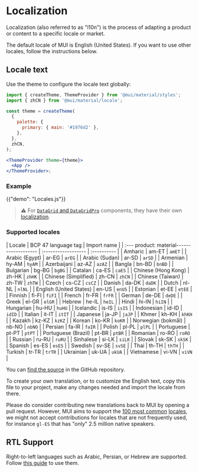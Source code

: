 # Localization

<p class="description">Localization (also referred to as "l10n") is the process of adapting a product or content to a specific locale or market.</p>

The default locale of MUI is English (United States). If you want to use other locales, follow the instructions below.

## Locale text

Use the theme to configure the locale text globally:

```jsx
import { createTheme, ThemeProvider } from '@mui/material/styles';
import { zhCN } from '@mui/material/locale';

const theme = createTheme(
  {
    palette: {
      primary: { main: '#1976d2' },
    },
  },
  zhCN,
);

<ThemeProvider theme={theme}>
  <App />
</ThemeProvider>;
```

### Example

{{"demo": "Locales.js"}}

> ⚠️ For [`DataGrid` and `DataGridPro`](/components/data-grid/) components, they have their own [localization](/components/data-grid/localization/).

### Supported locales

| Locale | BCP 47 language tag | Import name |
| :---
product: material------------------- | :------------------ | :---------- |
| Amharic | am-ET | `amET` |
| Arabic (Egypt) | ar-EG | `arEG` |
| Arabic (Sudan) | ar-SD | `arSD` |
| Armenian | hy-AM | `hyAM` |
| Azerbaijani | az-AZ | `azAZ` |
| Bangla | bn-BD | `bnBD` |
| Bulgarian | bg-BG | `bgBG` |
| Catalan | ca-ES | `caES` |
| Chinese (Hong Kong) | zh-HK | `zhHK` |
| Chinese (Simplified) | zh-CN | `zhCN` |
| Chinese (Taiwan) | zh-TW | `zhTW` |
| Czech | cs-CZ | `csCZ` |
| Danish | da-DK | `daDK` |
| Dutch | nl-NL | `nlNL` |
| English (United States) | en-US | `enUS` |
| Estonian | et-EE | `etEE` |
| Finnish | fi-FI | `fiFI` |
| French | fr-FR | `frFR` |
| German | de-DE | `deDE` |
| Greek | el-GR | `elGR` |
| Hebrew | he-IL | `heIL` |
| Hindi | hi-IN | `hiIN` |
| Hungarian | hu-HU | `huHU` |
| Icelandic | is-IS | `isIS` |
| Indonesian | id-ID | `idID` |
| Italian | it-IT | `itIT` |
| Japanese | ja-JP | `jaJP` |
| Khmer | kh-KH | `khKH` |
| Kazakh | kz-KZ | `kzKZ` |
| Korean | ko-KR | `koKR` |
| Norwegian (bokmål) | nb-NO | `nbNO` |
| Persian | fa-IR | `faIR` |
| Polish | pl-PL | `plPL` |
| Portuguese | pt-PT | `ptPT` |
| Portuguese (Brazil) | pt-BR | `ptBR` |
| Romanian | ro-RO | `roRO` |
| Russian | ru-RU | `ruRU` |
| Sinhalese | si-LK | `siLK` |
| Slovak | sk-SK | `skSK` |
| Spanish | es-ES | `esES` |
| Swedish | sv-SE | `svSE` |
| Thai | th-TH | `thTH` |
| Turkish | tr-TR | `trTR` |
| Ukrainian | uk-UA | `ukUA` |
| Vietnamese | vi-VN | `viVN` |

<!-- #default-branch-switch -->

You can [find the source](https://github.com/mui/material-ui/blob/master/packages/mui-material/src/locale/index.ts) in the GitHub repository.

To create your own translation, or to customize the English text, copy this file to your project, make any changes needed and import the locale from there.

Please do consider contributing new translations back to MUI by opening a pull request.
However, MUI aims to support the [100 most common](https://en.wikipedia.org/wiki/List_of_languages_by_number_of_native_speakers) [locales](https://www.ethnologue.com/guides/ethnologue200), we might not accept contributions for locales that are not frequently used, for instance `gl-ES` that has "only" 2.5 million native speakers.

## RTL Support

Right-to-left languages such as Arabic, Persian, or Hebrew are supported.
Follow [this guide](/guides/right-to-left/) to use them.
